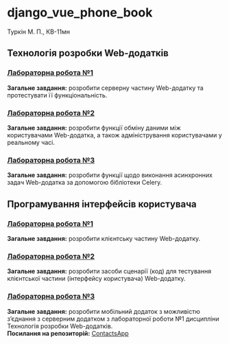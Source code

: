 # django_vue_phone_book

Туркін М. П., КВ-11мн

## Технологія розробки Web-додатків
### [Лабораторна робота №1](https://docs.google.com/document/d/1uaVk0PjKpxLUcF0JX5VL9ZkAUqibv7yz1pdxd3MvAVA/edit?usp=sharing)
**Загальне завдання:** розробити серверну частину Web-додатку та протестувати її функціональність.

### [Лабораторна робота №2](https://docs.google.com/document/d/1NI1jqSqoUW77iovjXNLOGax061RzgZtReF-unlKaS6s/edit?usp=sharing)
**Загальне завдання:** розробити функції обміну даними між користувачами Web-додатка, а також адміністрування користувачами у реальному часі.

### [Лабораторна робота №3](https://docs.google.com/document/d/1Juf-QjhRY64Lla20zxNOyrwSUQPN5DOOIcXUvxTKKJ4/edit?usp=sharing)
**Загальне завдання:** розробити функції щодо виконання асинхронних задач Web-додатка за допомогою бібліотеки Celery. 

## Програмування інтерфейсів користувача
### [Лабораторна робота №1](https://docs.google.com/document/d/1ruWMvyN1R3lV7Py5JjYJRC3f93Fw5orgHrrcUUGLe0M/edit?usp=sharing)
**Загальне завдання:** розробити клієнтську частину Web-додатку.

### [Лабораторна робота №2](https://docs.google.com/document/d/1AK330JzY7uIaHamQcD8wEr5Lbozrdxek5TAUrLRb_Ig/edit?usp=sharing)
**Загальне завдання:** розробити засоби сценарії (код) для тестування клієнтської частини (інтерфейсу користувача) Web-додатку.

### [Лабораторна робота №3](https://docs.google.com/document/d/114XvYa1UsvJwK1KIFlZkY8W_G0cDc55JSS4ZYVydZLQ/edit?usp=sharing)
**Загальне завдання:** розробити мобільний додаток з можливістю з’єднання з серверним додатком з лабораторної роботи №1 дисципліни Технологія розробки Web-додатків.  
**Посилання на репозиторій:** [ContactsApp](https://github.com/Kinahem/ContactsApp)
